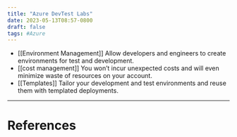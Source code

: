 ```yaml
---
title: "Azure DevTest Labs"
date: 2023-05-13T08:57-0800
draft: false
tags: #Azure
---
```


- [[Environment Management]] Allow developers and engineers to create environments for test and development.
- [[cost management]] You won’t incur unexpected costs and will even minimize waste of resources on your account.
- [[Templates]] Tailor your development and test environments and reuse them with templated deployments.

---
# References
